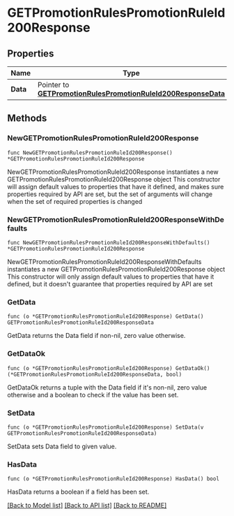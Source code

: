 # GETPromotionRulesPromotionRuleId200Response

## Properties

Name | Type | Description | Notes
------------ | ------------- | ------------- | -------------
**Data** | Pointer to [**GETPromotionRulesPromotionRuleId200ResponseData**](GETPromotionRulesPromotionRuleId200ResponseData.md) |  | [optional] 

## Methods

### NewGETPromotionRulesPromotionRuleId200Response

`func NewGETPromotionRulesPromotionRuleId200Response() *GETPromotionRulesPromotionRuleId200Response`

NewGETPromotionRulesPromotionRuleId200Response instantiates a new GETPromotionRulesPromotionRuleId200Response object
This constructor will assign default values to properties that have it defined,
and makes sure properties required by API are set, but the set of arguments
will change when the set of required properties is changed

### NewGETPromotionRulesPromotionRuleId200ResponseWithDefaults

`func NewGETPromotionRulesPromotionRuleId200ResponseWithDefaults() *GETPromotionRulesPromotionRuleId200Response`

NewGETPromotionRulesPromotionRuleId200ResponseWithDefaults instantiates a new GETPromotionRulesPromotionRuleId200Response object
This constructor will only assign default values to properties that have it defined,
but it doesn't guarantee that properties required by API are set

### GetData

`func (o *GETPromotionRulesPromotionRuleId200Response) GetData() GETPromotionRulesPromotionRuleId200ResponseData`

GetData returns the Data field if non-nil, zero value otherwise.

### GetDataOk

`func (o *GETPromotionRulesPromotionRuleId200Response) GetDataOk() (*GETPromotionRulesPromotionRuleId200ResponseData, bool)`

GetDataOk returns a tuple with the Data field if it's non-nil, zero value otherwise
and a boolean to check if the value has been set.

### SetData

`func (o *GETPromotionRulesPromotionRuleId200Response) SetData(v GETPromotionRulesPromotionRuleId200ResponseData)`

SetData sets Data field to given value.

### HasData

`func (o *GETPromotionRulesPromotionRuleId200Response) HasData() bool`

HasData returns a boolean if a field has been set.


[[Back to Model list]](../README.md#documentation-for-models) [[Back to API list]](../README.md#documentation-for-api-endpoints) [[Back to README]](../README.md)


